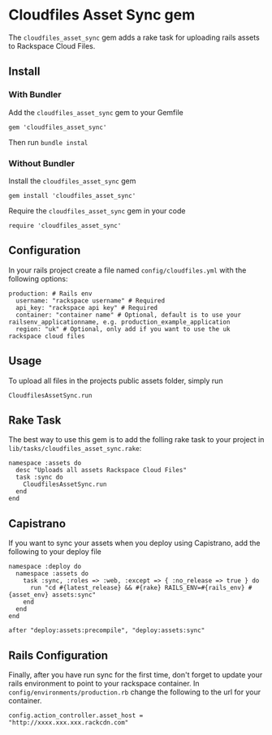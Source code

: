 Cloudfiles Asset Sync gem
=========================

The `cloudfiles_asset_sync` gem adds a rake task for uploading rails assets to Rackspace Cloud Files.

Install
-------

### With Bundler

Add the `cloudfiles_asset_sync` gem to your Gemfile

    gem 'cloudfiles_asset_sync'

Then run `bundle instal`

### Without Bundler

Install the `cloudfiles_asset_sync` gem

    gem install 'cloudfiles_asset_sync'

Require the `cloudfiles_asset_sync` gem in your code

    require 'cloudfiles_asset_sync'


Configuration
-------------

In your rails project create a file named `config/cloudfiles.yml` with the following options:

    production: # Rails env
      username: "rackspace username" # Required
      api_key: "rackspace api key" # Required
      container: "container name" # Optional, default is to use your railsenv_applicationname, e.g. production_example_application
      region: "uk" # Optional, only add if you want to use the uk rackspace cloud files

Usage
-----

To upload all files in the projects public assets folder, simply run

    CloudfilesAssetSync.run

Rake Task
---------

The best way to use this gem is to add the folling rake task to your project in `lib/tasks/cloudfiles_asset_sync.rake`:

    namespace :assets do
      desc "Uploads all assets Rackspace Cloud Files"
      task :sync do
        CloudfilesAssetSync.run
      end
    end

Capistrano
----------

If you want to sync your assets when you deploy using Capistrano, add the following to your deploy file

    namespace :deploy do
      namespace :assets do
        task :sync, :roles => :web, :except => { :no_release => true } do
          run "cd #{latest_release} && #{rake} RAILS_ENV=#{rails_env} #{asset_env} assets:sync"
        end
      end
    end

    after "deploy:assets:precompile", "deploy:assets:sync"

Rails Configuration
-------------------

Finally, after you have run sync for the first time, don't forget to update your rails environment to point to your rackspace container. In `config/environments/production.rb` change the following to the url for your container.

    config.action_controller.asset_host = "http://xxxx.xxx.xxx.rackcdn.com"

